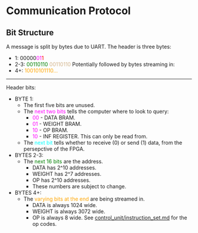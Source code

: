 # Communication Protocol

## Bit Structure

A message is split by bytes due to UART. The header is three bytes:
- 1: 00000<span style="color:magenta">01</span><span style="color:red">1</span>
- 2-3: <span style="color:green">00110110</span> <span style="color:tan">00110110</span>
Potentially followed by bytes streaming in:
- 4+: <span style="color:orange">10010101110...</span>

-----

Header bits:
- BYTE 1:
    - The first five bits are unused.
    - The <span style="color:magenta">next two bits</span> tells the computer where to look to query:
        - <span style="color:magenta">00</span> - DATA BRAM.
        - <span style="color:magenta">01</span> - WEIGHT BRAM.
        - <span style="color:magenta">10</span> - OP BRAM.
        - <span style="color:magenta">10</span> - INF REGISTER. This can only be read from.
    - The <span style="color:cyan">next bit</span> tells whether to receive (0) or send (1) data, from the persepctive of the FPGA.
- BYTES 2-3:
    - The <span style="color:green">next 16 bits</span> are the address.
        - DATA has 2^10 addresses.
        - WEIGHT has 2^7 addresses.
        - OP has 2^10 addresses.
        - These numbers are subject to change.
- BYTES 4+:
    - The <span style="color:orange">varying bits at the end</span> are being streamed in.
        - DATA is always 1024 wide.
        - WEIGHT is always 3072 wide.
        - OP is always 8 wide. See [control_unit/instruction_set.md](../control_unit/instruction_set.md) for the op codes.


